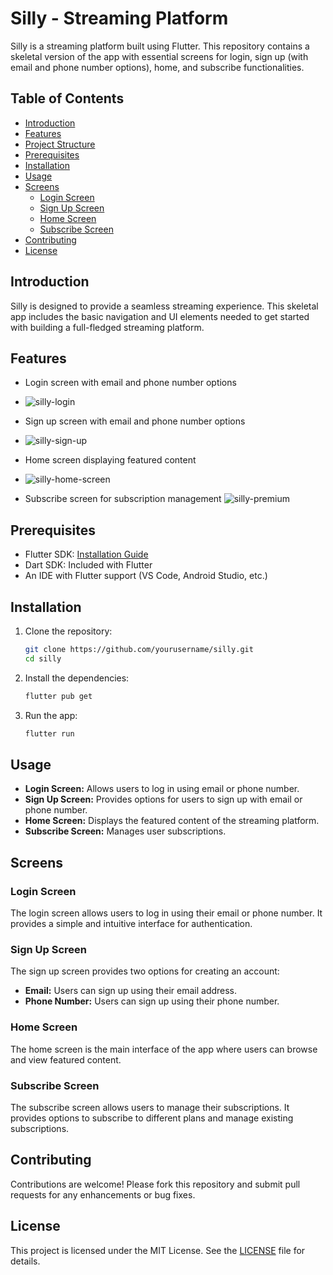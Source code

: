 # Silly - Streaming Platform

Silly is a streaming platform built using Flutter. This repository contains a skeletal version of the app with essential screens for login, sign up (with email and phone number options), home, and subscribe functionalities.

## Table of Contents
- [Introduction](#introduction)
- [Features](#features)
- [Project Structure](#project-structure)
- [Prerequisites](#prerequisites)
- [Installation](#installation)
- [Usage](#usage)
- [Screens](#screens)
  - [Login Screen](#login-screen)
  - [Sign Up Screen](#sign-up-screen)
  - [Home Screen](#home-screen)
  - [Subscribe Screen](#subscribe-screen)
- [Contributing](#contributing)
- [License](#license)

## Introduction
Silly is designed to provide a seamless streaming experience. This skeletal app includes the basic navigation and UI elements needed to get started with building a full-fledged streaming platform.

## Features
- Login screen with email and phone number options
- ![silly-login](https://github.com/ThatLinuxGuyYouKnow/SkeletalStreamingApp/assets/92615787/535ee7f9-c6b7-434f-8cbe-d69cf2081000)

- Sign up screen with email and phone number options
- ![silly-sign-up](https://github.com/ThatLinuxGuyYouKnow/SkeletalStreamingApp/assets/92615787/f5cf054f-a065-442d-bc4d-e53dda694996)

- Home screen displaying featured content
- ![silly-home-screen](https://github.com/ThatLinuxGuyYouKnow/SkeletalStreamingApp/assets/92615787/433ec923-e57e-4155-859b-7e64e7951ab5)

- Subscribe screen for subscription management
![silly-premium](https://github.com/ThatLinuxGuyYouKnow/SkeletalStreamingApp/assets/92615787/dac56840-a186-4906-afed-e375576d9e41)


## Prerequisites
- Flutter SDK: [Installation Guide](https://flutter.dev/docs/get-started/install)
- Dart SDK: Included with Flutter
- An IDE with Flutter support (VS Code, Android Studio, etc.)

## Installation
1. Clone the repository:
    ```bash
    git clone https://github.com/yourusername/silly.git
    cd silly
    ```

2. Install the dependencies:
    ```bash
    flutter pub get
    ```

3. Run the app:
    ```bash
    flutter run
    ```

## Usage
- **Login Screen:** Allows users to log in using email or phone number.
- **Sign Up Screen:** Provides options for users to sign up with email or phone number.
- **Home Screen:** Displays the featured content of the streaming platform.
- **Subscribe Screen:** Manages user subscriptions.

## Screens

### Login Screen
The login screen allows users to log in using their email or phone number. It provides a simple and intuitive interface for authentication.

### Sign Up Screen
The sign up screen provides two options for creating an account:
- **Email:** Users can sign up using their email address.
- **Phone Number:** Users can sign up using their phone number.

### Home Screen
The home screen is the main interface of the app where users can browse and view featured content.

### Subscribe Screen
The subscribe screen allows users to manage their subscriptions. It provides options to subscribe to different plans and manage existing subscriptions.

## Contributing
Contributions are welcome! Please fork this repository and submit pull requests for any enhancements or bug fixes.

## License
This project is licensed under the MIT License. See the [LICENSE](LICENSE) file for details.
